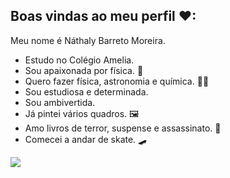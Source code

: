 ## Boas vindas ao meu perfil ❤:

Meu nome é Náthaly Barreto Moreira.

- Estudo no Colégio Amelia.
- Sou apaixonada por física. 🎇
- Quero fazer física, astronomia e química. 👨‍🎓
- Sou estudiosa e determinada.
- Sou ambivertida.
- Já pintei vários quadros. 🖼️
- Amo livros de terror, suspense e assassinato. 📖
- Comecei a andar de skate. 🛹

![](https://tenor.com/tmLlitJ8Rac.gif)
